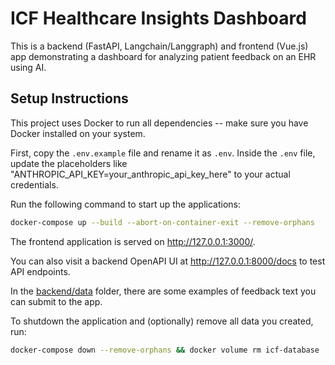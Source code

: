 # ICF Healthcare Insights Dashboard

This is a backend (FastAPI, Langchain/Langgraph) and frontend (Vue.js) app demonstrating a dashboard for analyzing patient feedback on an EHR using AI.

## Setup Instructions

This project uses Docker to run all dependencies -- make sure you have Docker installed on your system.

First, copy the `.env.example` file and rename it as `.env`. Inside the `.env` file, update the placeholders like "ANTHROPIC_API_KEY=your_anthropic_api_key_here" to your actual credentials.

Run the following command to start up the applications:

```sh
docker-compose up --build --abort-on-container-exit --remove-orphans
```

The frontend application is served on http://127.0.0.1:3000/.

You can also visit a backend OpenAPI UI at http://127.0.0.1:8000/docs to test API endpoints.

In the [backend/data](./backend/data) folder, there are some examples of feedback text you can submit to the app.

To shutdown the application and (optionally) remove all data you created, run: 
```sh
docker-compose down --remove-orphans && docker volume rm icf-database
```